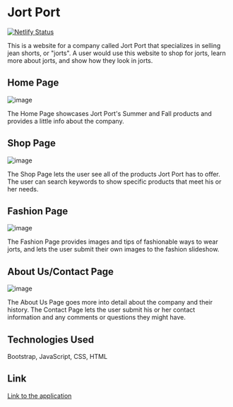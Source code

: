 # Jort Port

[![Netlify Status](https://api.netlify.com/api/v1/badges/9aa29110-6030-498e-b61a-7b9b6c230ef0/deploy-status)](https://app.netlify.com/sites/bandstrar-jort-port/deploys)

This is a website for a company called Jort Port that specializes in selling jean shorts, or "jorts". A user would use this website to shop for jorts,
learn more about jorts, and show how they look in jorts.

## Home Page

![image](./images/homePageSS.jpg)

The Home Page showcases Jort Port's Summer and Fall products and provides a little info about the company.

## Shop Page

![image](./images/shopPageSS.jpg)

The Shop Page lets the user see all of the products Jort Port has to offer. The user can search keywords to show specific products that meet his or her needs.

## Fashion Page

![image](./images/fashionShowSS.jpg)

The Fashion Page provides images and tips of fashionable ways to wear jorts, and lets the user submit their own images to the fashion slideshow.

## About Us/Contact Page

![image](./images/contactPageSS.jpg)

The About Us Page goes more into detail about the company and their history. The Contact Page lets the user submit his or her contact information and any comments or questions they might have.

## Technologies Used

Bootstrap, JavaScript, CSS, HTML

## Link

[Link to the application](https://bandstrar-jort-port.netlify.app/)